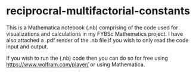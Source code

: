 # reciprocral-multifactorial-constants
This is a Mathematica notebook (.nb) comprising of the code used for visualizations and calculations in my FYBSc Mathematics project. I have also attached a .pdf render of the .nb file if you wish to only read the code input and output.

If you wish to run the (.nb) code then you can do so for free using https://www.wolfram.com/player/ or using Mathematica.
